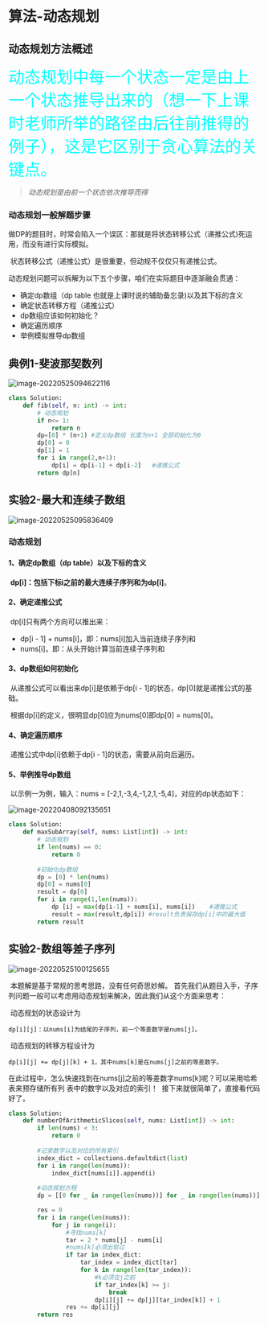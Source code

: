 # 算法-动态规划

## 动态规划方法概述

<font color=cyan size=6>动态规划中每一个状态一定是由上一个状态推导出来的（想一下上课时老师所举的路径由后往前推得的例子），这是它区别于贪心算法的关键点。</font>

> *动态规划是由前一个状态依次推导而得*

### 动态规划一般解题步骤

​	做DP的题目时，时常会陷入一个误区：那就是将状态转移公式（递推公式)死运用，而没有进行实际模拟。

​	状态转移公式（递推公式）是很重要，但动规不仅仅只有递推公式。

​	动态规划问题可以拆解为以下五个步骤，咱们在实际题目中逐渐融会贯通：

- 确定dp数组（dp table 也就是上课时说的辅助备忘录)以及其下标的含义
- 确定状态转移方程（递推公式）
- dp数组应该如何初始化？
- 确定遍历顺序
- 举例模拟推导dp数组

## 典例1-斐波那契数列

![image-20220525094622116](https://happygoing.oss-cn-beijing.aliyuncs.com/img/image-20220525094622116.png)

```python
class Solution:
    def fib(self, n: int) -> int:
        # 动态规划
        if n<= 1:
            return n
        dp=[0] * (n+1) #定义dp数组 长度为n+1 全部初始化为0  
        dp[0] = 0
        dp[1] = 1
        for i in range(2,n+1):
            dp[i] = dp[i-1] + dp[i-2]	#递推公式	
        return dp[n]
```

## 实验2-最大和连续子数组

![image-20220525095836409](https://happygoing.oss-cn-beijing.aliyuncs.com/img/image-20220525095836409.png)

### 动态规划

#### 1、确定dp数组（dp table）以及下标的含义

​	**dp[i]：包括下标i之前的最大连续子序列和为dp[i]**。

#### 2、确定递推公式

​	dp[i]只有两个方向可以推出来：

- dp[i - 1] + nums[i]，即：nums[i]加入当前连续子序列和
- nums[i]，即：从头开始计算当前连续子序列和

#### 3、dp数组如何初始化

​	从递推公式可以看出来dp[i]是依赖于dp[i - 1]的状态，dp[0]就是递推公式的基础。

​	根据dp[i]的定义，很明显dp[0]应为nums[0]即dp[0] = nums[0]。

#### 4、确定遍历顺序

​	递推公式中dp[i]依赖于dp[i - 1]的状态，需要从前向后遍历。

#### 5、举例推导dp数组

​	以示例一为例，输入：nums = [-2,1,-3,4,-1,2,1,-5,4]，对应的dp状态如下：

![image-20220408092135651](https://happygoing.oss-cn-beijing.aliyuncs.com/img/image-20220408092135651.png)

```python
class Solution:
    def maxSubArray(self, nums: List[int]) -> int:
        # 动态规划
        if len(nums) == 0:
            return 0
        
        #初始化dp数组
        dp = [0] * len(nums)
        dp[0] = nums[0]
        result = dp[0]
        for i in range(1,len(nums)):
            dp [i] = max(dp[i-1] + nums[i], nums[i])    #递推公式
            result = max(result,dp[i]) #result负责保存dp[i]中的最大值
        return result
```

## 实验2-数组等差子序列

![image-20220525100125655](https://happygoing.oss-cn-beijing.aliyuncs.com/img/image-20220525100125655.png)

​	本题解是基于常规的思考思路，没有任何奇思妙解。
​	首先我们从题目入手，子序列问题一般可以考虑用动态规划来解决，因此我们从这个方面来思考：

​	动态规划的状态设计为
​	

```
dp[i][j]：以nums[i]为结尾的子序列，前一个等差数字是nums[j]。
```

​	动态规划的转移方程设计为
​	

```
dp[i][j] += dp[j][k] + 1，其中nums[k]是在nums[j]之前的等差数字。
```

​	在此过程中，怎么快速找到在nums[j]之前的等差数字nums[k]呢？可以采用哈希表来预存储所有列	表中的数字以及对应的索引！
​	接下来就很简单了，直接看代码好了。

```python
class Solution:
    def numberOfArithmeticSlices(self, nums: List[int]) -> int:
        if len(nums) < 3:
            return 0
        
        #记录数字以及对应的所有索引
        index_dict = collections.defaultdict(list)          
        for i in range(len(nums)):
            index_dict[nums[i]].append(i)
        
        #动态规划方程
        dp = [[0 for _ in range(len(nums))] for _ in range(len(nums))]

        res = 0
        for i in range(len(nums)):
            for j in range(i):
                #寻找nums[k]
                tar = 2 * nums[j] - nums[i]
                #nums[k]必须出现过
                if tar in index_dict:
                    tar_index = index_dict[tar]
                    for k in range(len(tar_index)):
                        #k必须在j之前
                        if tar_index[k] >= j:
                            break
                        dp[i][j] += dp[j][tar_index[k]] + 1
                res += dp[i][j]
        return res
```

